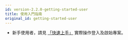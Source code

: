 ```yaml
---
id: version-2.2.0-getting-started-user
title: 使用入門指南
original_id: getting-started-user
---
```


+ 新手使用者，請見 [「快速上手」](quickstart/login-portal-user) 實際操作登入及啟始專案。
